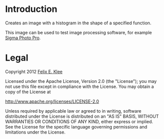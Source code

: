 Introduction
============

Creates an image with a histogram in the shape of a specified function.

This image can be used to test image processing software, for example
[Sigma Photo Pro][1].


Legal
=====

Copyright 2012 [Felix E. Klee][2]

Licensed under the Apache License, Version 2.0 (the "License"); you may not use
this file except in compliance with the License. You may obtain a copy of the
License at

<http://www.apache.org/licenses/LICENSE-2.0>

Unless required by applicable law or agreed to in writing, software distributed
under the License is distributed on an "AS IS" BASIS, WITHOUT WARRANTIES OR
CONDITIONS OF ANY KIND, either express or implied. See the License for the
specific language governing permissions and limitations under the License.


[1]: http://forums.dpreview.com/forums/read.asp?forum=1027&message=41296811
[2]: mailto:felix.klee@inka.de
